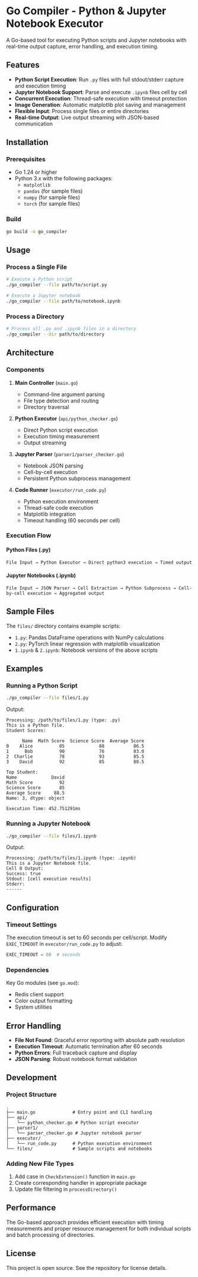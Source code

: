 # Go Compiler - Python & Jupyter Notebook Executor

A Go-based tool for executing Python scripts and Jupyter notebooks with real-time output capture, error handling, and execution timing.

## Features

- **Python Script Execution**: Run `.py` files with full stdout/stderr capture and execution timing
- **Jupyter Notebook Support**: Parse and execute `.ipynb` files cell by cell
- **Concurrent Execution**: Thread-safe execution with timeout protection
- **Image Generation**: Automatic matplotlib plot saving and management
- **Flexible Input**: Process single files or entire directories
- **Real-time Output**: Live output streaming with JSON-based communication

## Installation

### Prerequisites

- Go 1.24 or higher
- Python 3.x with the following packages:
  - `matplotlib`
  - `pandas` (for sample files)
  - `numpy` (for sample files)
  - `torch` (for sample files)

### Build

```bash
go build -o go_compiler
```

## Usage

### Process a Single File

```bash
# Execute a Python script
./go_compiler --file path/to/script.py

# Execute a Jupyter notebook
./go_compiler --file path/to/notebook.ipynb
```

### Process a Directory

```bash
# Process all .py and .ipynb files in a directory
./go_compiler --dir path/to/directory
```

## Architecture

### Components

1. **Main Controller** (`main.go`)
   - Command-line argument parsing
   - File type detection and routing
   - Directory traversal

2. **Python Executor** (`api/python_checker.go`)
   - Direct Python script execution
   - Execution timing measurement
   - Output streaming

3. **Jupyter Parser** (`parser1/parser_checker.go`)
   - Notebook JSON parsing
   - Cell-by-cell execution
   - Persistent Python subprocess management

4. **Code Runner** (`executor/run_code.py`)
   - Python execution environment
   - Thread-safe code execution
   - Matplotlib integration
   - Timeout handling (60 seconds per cell)

### Execution Flow

#### Python Files (.py)
```
File Input → Python Executor → Direct python3 execution → Timed output
```

#### Jupyter Notebooks (.ipynb)
```
File Input → JSON Parser → Cell Extraction → Python Subprocess → Cell-by-cell execution → Aggregated output
```

## Sample Files

The `files/` directory contains example scripts:

- `1.py`: Pandas DataFrame operations with NumPy calculations
- `2.py`: PyTorch linear regression with matplotlib visualization
- `1.ipynb` & `2.ipynb`: Notebook versions of the above scripts

## Examples

### Running a Python Script

```bash
./go_compiler --file files/1.py
```

Output:
```
Processing: /path/to/files/1.py (type: .py)
This is a Python file.
Student Scores:

      Name  Math Score  Science Score  Average Score
0    Alice          85             88           86.5
1      Bob          90             76           83.0
2  Charlie          78             93           85.5
3    David          92             85           88.5

Top Student:
Name             David
Math Score          92
Science Score       85
Average Score     88.5
Name: 3, dtype: object

Execution Time: 452.751291ms
```

### Running a Jupyter Notebook

```bash
./go_compiler --file files/1.ipynb
```

Output:
```
Processing: /path/to/files/1.ipynb (type: .ipynb)
This is a Jupyter Notebook file.
Cell 0 Output:
Success: true
Stdout: [cell execution results]
Stderr: 
------
```

## Configuration

### Timeout Settings

The execution timeout is set to 60 seconds per cell/script. Modify `EXEC_TIMEOUT` in `executor/run_code.py` to adjust:

```python
EXEC_TIMEOUT = 60  # seconds
```

### Dependencies

Key Go modules (see `go.mod`):
- Redis client support
- Color output formatting
- System utilities

## Error Handling

- **File Not Found**: Graceful error reporting with absolute path resolution
- **Execution Timeout**: Automatic termination after 60 seconds
- **Python Errors**: Full traceback capture and display
- **JSON Parsing**: Robust notebook format validation

## Development

### Project Structure
```
.
├── main.go              # Entry point and CLI handling
├── api/
│   └── python_checker.go # Python script executor
├── parser1/
│   └── parser_checker.go # Jupyter notebook parser
├── executor/
│   └── run_code.py      # Python execution environment
└── files/               # Sample scripts and notebooks
```

### Adding New File Types

1. Add case in `CheckExtension()` function in `main.go`
2. Create corresponding handler in appropriate package
3. Update file filtering in `processDirectory()`

## Performance

The Go-based approach provides efficient execution with timing measurements and proper resource management for both individual scripts and batch processing of directories.

## License

This project is open source. See the repository for license details.
